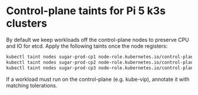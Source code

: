 # Control-plane taints for Pi 5 k3s clusters

By default we keep workloads off the control-plane nodes to preserve CPU and IO for etcd.
Apply the following taints once the node registers:

```bash
kubectl taint nodes sugar-prod-cp1 node-role.kubernetes.io/control-plane=true:NoSchedule
kubectl taint nodes sugar-prod-cp2 node-role.kubernetes.io/control-plane=true:NoSchedule
kubectl taint nodes sugar-prod-cp3 node-role.kubernetes.io/control-plane=true:NoSchedule
```

If a workload must run on the control-plane (e.g. kube-vip), annotate it with matching tolerations.
